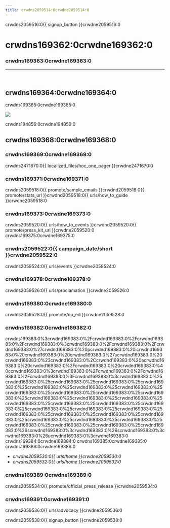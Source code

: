```yaml
---
title: crwdns2059514:0crwdne2059514:0
---
```


crwdns2059516:0{{ signup_button }}crwdne2059516:0

# crwdns169362:0crwdne169362:0

### crwdns169363:0crwdne169363:0

* * *

</br>

## crwdns169364:0crwdne169364:0

crwdns169365:0crwdne169365:0

![](crwdns194855:0crwdne194855:0)

crwdns194856:0crwdne194856:0

## crwdns169368:0crwdne169368:0

### crwdns169369:0crwdne169369:0

crwdns2471670:0{{ localized_files/hoc_one_pager }}crwdne2471670:0

### crwdns169371:0crwdne169371:0

crwdns2059518:0{{ promote/sample_emails }}crwdnd2059518:0{{ promote/stats_url }}crwdnd2059518:0{{ urls/how_to_guide }}crwdne2059518:0

### crwdns169373:0crwdne169373:0

crwdns2059520:0{{ urls/how_to_events }}crwdnd2059520:0{{ promote/press_kit_url }}crwdne2059520:0 crwdns169375:0crwdne169375:0

### crwdns2059522:0{{ campaign_date/short }}crwdne2059522:0

crwdns2059524:0{{ urls/events }}crwdne2059524:0

### crwdns169378:0crwdne169378:0

crwdns2059526:0{{ urls/proclamation }}crwdne2059526:0

### crwdns169380:0crwdne169380:0

crwdns2059528:0{{ promote/op_ed }}crwdne2059528:0

### crwdns169382:0crwdne169382:0

crwdns169383:0%3crwdnd169383:0%2Fcrwdnd169383:0%2Fcrwdnd169383:0%2Fcrwdnd169383:0%3crwdnd169383:0%2Fcrwdnd169383:0%2Fcrwdnd169383:0%27crwdnd169383:0%20pcrwdnd169383:0%20icrwdnd169383:0%20crwdnd169383:0%20crwdnd169383:0%27scrwdnd169383:0%20crwdnd169383:0%23crwdnd169383:0%2Ccrwdnd169383:0%20acrwdnd169383:0%20crwdnd169383:0%3Fcrwdnd169383:0%20crwdnd169383:0%40ccrwdnd169383:0%3crwdnd169383:0%2Fcrwdnd169383:0%2Fcrwdnd169383:0%2Fcrwdnd169383:0%3Fcrwdnd169383:0%3crwdnd169383:0%25crwdnd169383:0%25crwdnd169383:0%25crwdnd169383:0%25crwdnd169383:0%25crwdnd169383:0%25crwdnd169383:0%25crwdnd169383:0%25crwdnd169383:0%25crwdnd169383:0%25crwdnd169383:0%25crwdnd169383:0%25crwdnd169383:0%25crwdnd169383:0%25crwdnd169383:0%25crwdnd169383:0%25crwdnd169383:0%25crwdnd169383:0%25crwdnd169383:0%25crwdnd169383:0%25crwdnd169383:0%25crwdnd169383:0%25crwdnd169383:0%25crwdnd169383:0%25crwdnd169383:0%25crwdnd169383:0%25crwdnd169383:0%25crwdnd169383:0%25crwdnd169383:0%25crwdnd169383:0%25crwdnd169383:0%25crwdnd169383:0%25crwdnd169383:0%26scrwdnd169383:0%3crwdnd169383:0%26scrwdnd169383:0%3crwdnd169383:0%26ucrwdnd169383:0%3crwdne169383:0 crwdns169384:0crwdne169384:0 crwdns169385:0crwdne169385:0 crwdns169386:0crwdne169386:0

- *crwdns2059530:0{{ urls/home }}crwdne2059530:0*
- *crwdns2059532:0{{ urls/home }}crwdne2059532:0*

### crwdns169389:0crwdne169389:0

crwdns2059534:0{{ promote/official_press_release }}crwdne2059534:0

### crwdns169391:0crwdne169391:0

crwdns2059536:0{{ urls/advocacy }}crwdne2059536:0

crwdns2059538:0{{ signup_button }}crwdne2059538:0
